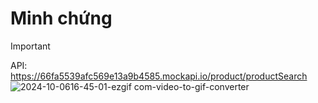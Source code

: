 <h1>Minh chứng</h1>

> [!IMPORTANT]  
> API: https://66fa5539afc569e13a9b4585.mockapi.io/product/productSearch
![2024-10-0616-45-01-ezgif com-video-to-gif-converter](https://github.com/user-attachments/assets/47854690-7b7c-422b-9641-b47d1be8a08b)
